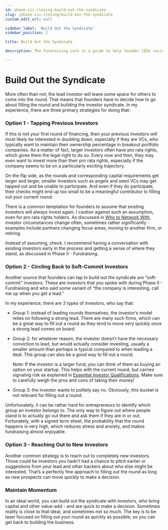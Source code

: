 ```yaml
---
id: phase-iii-closing-build-out-the-syndicate
slug: /phase-iii-closing/build-out-the-syndicate
custom_edit_url: null

sidebar_label: 'Build Out the Syndicate'
sidebar_position: 2

title: Build Out the Syndicate

description: The Fundraising Lore is a guide to help founder CEOs successfully raise early-stage VC financing from Silicon Valley investors.

---
```


# Build Out the Syndicate

More often than not, the lead investor will leave some space for others to come into the round. That means that founders have to decide how to go about filling the round and building the investor syndicate. In my experience, there are three primary strategies for doing that:

### Option 1 - Tapping Previous Investors

If this is not your first round of financing, then your previous investors will most likely be interested in doubling down, especially if they are VCs, who typically want to maintain their ownership percentage in breakout portfolio companies. As a matter of fact, larger investors often have pro rata rights, which gives them the legal right to do so. Every now and then, they may even want to invest more than their pro rata rights, especially if the company seems to be on a particularly exciting trajectory. 

On the flip side, as the rounds and corresponding capital requirements get larger and larger, smaller investors such as angels and seed VCs may get tapped out and be unable to participate. And even if they do participate, their checks might end up too small to be a meaningful contributor to filling out your current round.

There is a common temptation for founders to assume that existing investors will always invest again. I caution against such an assumption, even for pro rata rights holders. As discussed in [Who to Network With](/phase-i-preparation/network-with-vc-backed-entrepreneurs/who-to-network-with), investor circumstances change often, sometimes rather significantly - examples include partners changing focus areas, moving to another firm, or retiring. 

Instead of assuming, check. I recommend having a conversation with existing investors early in the process and getting a sense of where they stand, as discussed in Phase II - Fundraising.

### Option 2 - Circling Back to Soft-Commit Investors

Another source that founders can tap to build out the syndicate are “soft-commit” investors. These are investors that you spoke with during Phase II - Fundraising and who said some variant of “the company is interesting, call me up when you get a lead.” 

In my experience, there are 3 types of investors, who say that:

- Group 1: instead of leading rounds themselves, the investor’s model relies on following a strong lead. There are many such firms, which can be a great way to fill out a round as they tend to move very quickly once a strong lead comes on board.

- Group 2: for whatever reason, the investor doesn’t have the necessary conviction to lead, but would actually consider investing, usually a smaller amount than perhaps is typical compared to when leading a deal. This group can also be a good way to fill out a round. 

    Note: If the investor is a larger fund, you can think of them as buying an option on your startup. This helps with the current round, but carries signaling risk as explained in [Essential Investor Qualifications](/phase-i-preparation/build-pre-qualified-investor-list/essential-investor-qualifications). Make sure to carefully weigh the pros and cons of taking their money!

- Group 3: the investor wants to politely say no. Obviously, this bucket is not relevant for filling out a round. 

Unfortunately, it can be rather hard for entrepreneurs to identify which group an investor belongs to. The only way to figure out where people stand is to actually go out there and ask them if they are in or out. Fortunately, with a signed term sheet, the probability that the round happens is very high, which reduces stress and anxiety, and makes fundraising almost enjoyable.

### Option 3 - Reaching Out to New Investors

Another common strategy is to reach out to completely new investors. Those could be investors you hadn’t had a chance to pitch earlier or suggestions from your lead and other backers about who else might be interested. That’s a perfectly fine approach to filling out the round as long as new prospects can move quickly to make a decision.

### Maintain Momentum

In an ideal world, you can build out the syndicate with investors, who bring capital and other value-add - and are quick to make a decision. Sometimes reality is close to that ideal, and sometimes not so much. The key is to be laser focused on filling out your round as quickly as possible, so you can get back to building the business.
